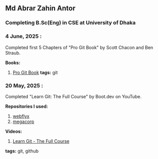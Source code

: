 ## Md Abrar Zahin Antor
### Completing B.Sc(Eng) in CSE at University of Dhaka

### **4 June, 2025 :**

Completed first 5 Chapters of "Pro Git Book" by Scott Chacon and Ben Straub.

**Books:**
1. [Pro Git Book](https://git-scm.com/book/en/v2)
**tags:** git

### **20 May, 2025 :**

Completed "Learn Git: The Full Course" by Boot.dev on YouTube. 

**Repositories I used:** 
1. [webflyx](https://github.com/realabrarzahin/webflyx)
2. [megacorp](https://github.com/realabrarzahin/megacorp)

**Videos:**
1. [Learn Git - The Full Course](https://youtu.be/rH3zE7VlIMs?si=031hahakZL3vRSxs)

**tags:** git, github

